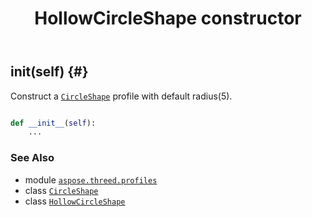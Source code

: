 ﻿---
title: HollowCircleShape constructor
second_title: Aspose.3D for Python via .NET API References
description: 
type: docs
weight: 10
url: /python-net/aspose.threed.profiles/hollowcircleshape/__init__/
is_root: false
---

## __init__(self) {#}

Construct a [`CircleShape`](/3d/python-net/aspose.threed.profiles/circleshape) profile with default radius(5).



```python

def __init__(self):
    ...
```





### See Also
* module [`aspose.threed.profiles`](../../)
* class [`CircleShape`](/3d/python-net/aspose.threed.profiles/circleshape)
* class [`HollowCircleShape`](/3d/python-net/aspose.threed.profiles/hollowcircleshape)
